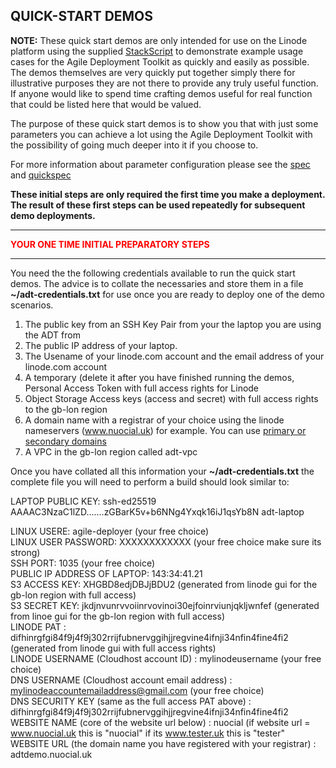 ## QUICK-START DEMOS  

**NOTE:** These quick start demos are only intended for use on the Linode platform using the supplied [StackScript](https://cloud.linode.com/stackscripts/635271) to demonstrate example usage cases for the Agile Deployment Toolkit as quickly and easily as possible.  The demos themselves are very quickly put together simply there for illustrative purposes they are not there to provide any truly useful function. If anyone would like to spend time crafting demos useful for real function that could be listed here that would be valued. 

The purpose of these quick start demos is to show you that with just some parameters you can achieve a lot using the Agile Deployment Toolkit with the possibility of going much deeper into it if you choose to.

For more information about parameter configuration please see the [spec](https://github.com/wintersys-projects/adt-build-machine-scripts/blob/main/templatedconfigurations/specification.md) and [quickspec](https://github.com/wintersys-projects/adt-build-machine-scripts/blob/main/templatedconfigurations/quick_specification.dat)

**These initial steps are only required the first time you make a deployment. The result of these first steps can be used repeatedly for subsequent demo deployments.** 

--------------------------
<span style="color:red">**YOUR ONE TIME INITIAL PREPARATORY STEPS**</span>

--------------------------

You need the the following credentials available to run the quick start demos. The advice is to collate the necessaries and store them in a file **~/adt-credentials.txt** for use once you are ready to deploy one of the demo scenarios. 

1. The public key from an SSH Key Pair from your the laptop you are using the ADT from
3. The public IP address of your laptop. 
4. The Usename of your linode.com account and the email address of your linode.com account
5. A temporary (delete it after you have finished running the demos, Personal Access Token with full access rights for Linode
6. Object Storage Access keys (access and secret) with full access rights to the gb-lon region
7. A domain name with a registrar of your choice using the linode nameservers (www.nuocial.uk) for example. You can use [primary or secondary domains](https://techdocs.akamai.com/cloud-computing/docs/create-a-domain)
8. A VPC in the gb-lon region called adt-vpc

Once you have collated all this information your **~/adt-credentials.txt** the complete file you will need to perform a build should look similar to:

LAPTOP PUBLIC KEY: ssh-ed25519 AAAAC3NzaC1lZD.......zGBarK5v+b6NNg4Yxqk16iJ1qsYb8N adt-laptop  

LINUX USERE: agile-deployer  (your free choice)  
LINUX USER PASSWORD: XXXXXXXXXXXX (your free choice make sure its strong)  
SSH PORT: 1035 (your free choice)  
PUBLIC IP ADDRESS OF LAPTOP: 143:34:41.21  
S3 ACCESS KEY:  XHGBD8edjDBJjBDU2 (generated from linode gui for the gb-lon region with full access)  
S3 SECRET KEY:  jkdjnvunrvvoiinrvovinoi30ejfoinrviunjqkljwnfef (generated from linoe gui for the gb-lon region with full access)  
LINODE PAT : difhinrgfgi84f9j4f9j302rrijfubnervggihjjregvine4ifnji34nfin4fine4fi2 (generated from linode gui with full access rights)  
LINODE USERNAME (Cloudhost account ID) : mylinodeusername (your free choice)  
DNS USERNAME (Cloudhost account email address) : mylinodeaccountemailaddress@gmail.com (your free choice)  
DNS SECURITY KEY (same as the full access PAT above) : difhinrgfgi84f9j4f9j302rrijfubnervggihjjregvine4ifnji34nfin4fine4fi2  
WEBSITE NAME (core of the website url below) : nuocial  (if website url = www.nuocial.uk this is "nuocial" if its www.tester.uk this is "tester"  
WEBSITE URL (the domain name you have registered with your registrar) : adtdemo.nuocial.uk  


